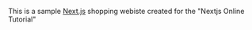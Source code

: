 This is a sample [Next.js](https://nextjs.org/) shopping webiste created for the "Nextjs Online Tutorial"
